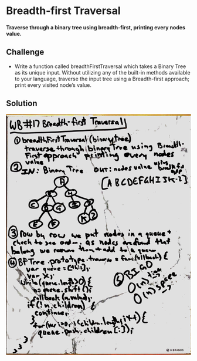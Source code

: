 # Breadth-first Traversal
#### Traverse through a binary tree using breadth-first, printing every nodes value.


## Challenge
* Write a function called breadthFirstTraversal which takes a Binary Tree as its unique input. Without utilizing any of the built-in methods available to your language, traverse the input tree using a Breadth-first approach; print every visited node’s value.  

## Solution
![whiteboard](assets/breadth-first-traversal.jpeg)